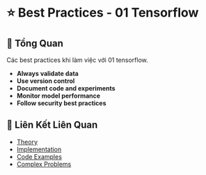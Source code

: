 # ⭐ Best Practices - 01 Tensorflow

## 🎯 Tổng Quan

Các best practices khi làm việc với 01 tensorflow.

- **Always validate data**
- **Use version control**
- **Document code and experiments**
- **Monitor model performance**
- **Follow security best practices**

## 🔗 Liên Kết Liên Quan

- [Theory](./THEORY_01_tensorflow.md)
- [Implementation](./IMPLEMENTATION_01_tensorflow.md)
- [Code Examples](./CODE_EXAMPLES_01_tensorflow.md)
- [Complex Problems](./COMPLEX_PROBLEMS.md)
